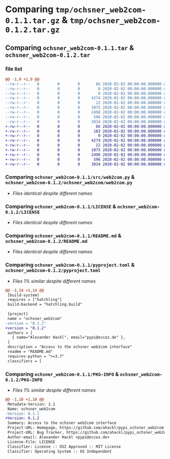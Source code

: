# Comparing `tmp/ochsner_web2com-0.1.1.tar.gz` & `tmp/ochsner_web2com-0.1.2.tar.gz`

## Comparing `ochsner_web2com-0.1.1.tar` & `ochsner_web2com-0.1.2.tar`

### file list

```diff
@@ -1,9 +1,9 @@
--rw-r--r--   0        0        0       66 2020-02-02 00:00:00.000000 ochsner_web2com-0.1.1/.gitattributes
--rw-r--r--   0        0        0        0 2020-02-02 00:00:00.000000 ochsner_web2com-0.1.1/build.sh
--rw-r--r--   0        0        0        0 2020-02-02 00:00:00.000000 ochsner_web2com-0.1.1/src/__init__.py
--rw-r--r--   0        0        0     4274 2020-02-02 00:00:00.000000 ochsner_web2com-0.1.1/src/web2com.py
--rw-r--r--   0        0        0       22 2020-02-02 00:00:00.000000 ochsner_web2com-0.1.1/.gitignore
--rw-r--r--   0        0        0     1075 2020-02-02 00:00:00.000000 ochsner_web2com-0.1.1/LICENSE
--rw-r--r--   0        0        0     2498 2020-02-02 00:00:00.000000 ochsner_web2com-0.1.1/README.md
--rw-r--r--   0        0        0      596 2020-02-02 00:00:00.000000 ochsner_web2com-0.1.1/pyproject.toml
--rw-r--r--   0        0        0     3034 2020-02-02 00:00:00.000000 ochsner_web2com-0.1.1/PKG-INFO
+-rw-r--r--   0        0        0       66 2020-02-02 00:00:00.000000 ochsner_web2com-0.1.2/.gitattributes
+-rw-r--r--   0        0        0      103 2020-02-02 00:00:00.000000 ochsner_web2com-0.1.2/build.sh
+-rw-r--r--   0        0        0        0 2020-02-02 00:00:00.000000 ochsner_web2com-0.1.2/ochsner_web2com/__init__.py
+-rw-r--r--   0        0        0     4274 2020-02-02 00:00:00.000000 ochsner_web2com-0.1.2/ochsner_web2com/web2com.py
+-rw-r--r--   0        0        0       22 2020-02-02 00:00:00.000000 ochsner_web2com-0.1.2/.gitignore
+-rw-r--r--   0        0        0     1075 2020-02-02 00:00:00.000000 ochsner_web2com-0.1.2/LICENSE
+-rw-r--r--   0        0        0     2498 2020-02-02 00:00:00.000000 ochsner_web2com-0.1.2/README.md
+-rw-r--r--   0        0        0      596 2020-02-02 00:00:00.000000 ochsner_web2com-0.1.2/pyproject.toml
+-rw-r--r--   0        0        0     3034 2020-02-02 00:00:00.000000 ochsner_web2com-0.1.2/PKG-INFO
```

### Comparing `ochsner_web2com-0.1.1/src/web2com.py` & `ochsner_web2com-0.1.2/ochsner_web2com/web2com.py`

 * *Files identical despite different names*

### Comparing `ochsner_web2com-0.1.1/LICENSE` & `ochsner_web2com-0.1.2/LICENSE`

 * *Files identical despite different names*

### Comparing `ochsner_web2com-0.1.1/README.md` & `ochsner_web2com-0.1.2/README.md`

 * *Files identical despite different names*

### Comparing `ochsner_web2com-0.1.1/pyproject.toml` & `ochsner_web2com-0.1.2/pyproject.toml`

 * *Files 1% similar despite different names*

```diff
@@ -1,14 +1,14 @@
 [build-system]
 requires = ["hatchling"]
 build-backend = "hatchling.build"
 
 [project]
 name = "ochsner_web2com"
-version = "0.1.1"
+version = "0.1.2"
 authors = [
   { name="Alexander Hackl", email="pypi@eccoz.de" },
 ]
 description = "Access to the ochsner web2com interface"
 readme = "README.md"
 requires-python = ">=3.7"
 classifiers = [
```

### Comparing `ochsner_web2com-0.1.1/PKG-INFO` & `ochsner_web2com-0.1.2/PKG-INFO`

 * *Files 1% similar despite different names*

```diff
@@ -1,10 +1,10 @@
 Metadata-Version: 2.1
 Name: ochsner_web2com
-Version: 0.1.1
+Version: 0.1.2
 Summary: Access to the ochsner web2com interface
 Project-URL: Homepage, https://github.com/ahackl/pypi_ochsner_web2com
 Project-URL: Bug Tracker, https://github.com/ahackl/pypi_ochsner_web2com/issues
 Author-email: Alexander Hackl <pypi@eccoz.de>
 License-File: LICENSE
 Classifier: License :: OSI Approved :: MIT License
 Classifier: Operating System :: OS Independent
```

